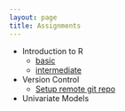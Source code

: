 ```yaml
---
layout: page
title: Assignments
---
```


* Introduction to R
    - [basic](./assignments/R_basics) 
    - [intermediate](./assignments/R_intermediate)
* Version Control
    - [Setup remote git repo](./assignments/git_basics.md)
* Univariate Models